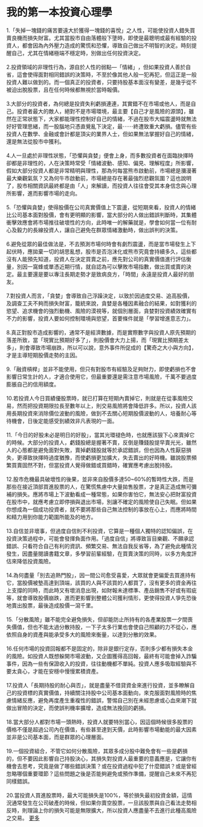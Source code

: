 # 我的第一本投資心理學


<div id="id_590e9fedd5a522146697350" class="text_exposed_root"><span>1.「失掉一塊錢的痛苦要遠大於獲得一塊錢的喜悅」之人</span><wbr><span class="word_break"></span><span>性，可能使投資人錯失買賣良機而損失財富。尤其當股市自</span><wbr><span class="word_break"></span><span>由落體般下墬時，即使是最聰明或最有經驗的投資人，都會</span><wbr><span class="word_break"></span><span>因為內外壓力造成的驚慌和恐懼，導致自己做出不明智的決</span><wbr><span class="word_break"></span><span>定。時刻提醒自己，尤其在情緒極端不穩定時，別做出任何</span><wbr><span class="word_break"></span>投資決定。<br> <br><span> 2.投資領域的非理性行為，源自於人性的弱點—「情緒」</span><wbr><span class="word_break"></span><span>，但如果投資人善於自省，這會使得面對相同錯誤的決策時</span><wbr><span class="word_break"></span><span>，不至於像其他人般一犯再犯，但這正是一般投資人難以做</span><wbr><span class="word_break"></span><span>到的。而一個真正的投資者，只要持股基本面沒有變差，是</span><wbr><span class="word_break"></span>幾乎從不被迫出脫股票，且在任何時候都無視於當時報價。<br> <br><span> 3.大部分的投資者，為何總是投資失利虧損連連，其實錯</span><wbr><span class="word_break"></span><span>不在市場或他人，而是自己。投資者最大的敵人，絕對不是</span><wbr><span class="word_break"></span><span>市場環境，最主要【自己才是風險的源頭】，雖然在正常狀</span><wbr><span class="word_break"></span><span>態下，大家都能理性控制好自己的情緒，不過在股市大幅震</span><wbr><span class="word_break"></span><span>盪時就無法好好管理思緒，而一股腦地只憑直覺亂下決定，</span><wbr><span class="word_break"></span>最<span class="text_exposed_hide">⋯⋯</span><span class="text_exposed_show"><span>終遭致重大虧損。儘管有些投資人在數學、金融或會計都是</span><wbr><span class="word_break"></span><span>頂尖的業界人士，但如果無法掌握好自己的情緒，還是無法</span><wbr><span class="word_break"></span>從股市中獲利。<br> <br><span> 4.人一旦處於非理性狀態，「恐懼與貪婪」便會上身，而</span><wbr><span class="word_break"></span><span>多數投資者在面臨抉擇時卻都是非理性的，人在決策時常受</span><wbr><span class="word_break"></span><span>「情緒波動、感知、偏見、理解程度」所影響，假如大部分</span><wbr><span class="word_break"></span><span>投資人都是非常精明與理性，那為何每當熊市啟動前，市場</span><wbr><span class="word_break"></span><span>總是瀰漫著最大樂觀氣氛？又為何牛市啟動前，市場總是存</span><wbr><span class="word_break"></span><span>在著最強烈悲觀氛圍？這也說明了，股市相關資訊最終都是</span><wbr><span class="word_break"></span><span>由「人」來解讀，而投資人往往會受其本身信念與心理所影</span><wbr><span class="word_break"></span>響，進而影響市場的走向。<br> <br><span> 5.「恐懼與貪婪」使得股價在公司真實價值上下震盪，從</span><wbr><span class="word_break"></span><span>短期來看，投資人的情緒比公司基本面對股價，會有更明顯</span><wbr><span class="word_break"></span><span>的影響，當大部分的人做出錯誤判斷時，其集體衝擊效應會</span><wbr><span class="word_break"></span><span>將市場推往破壞性的方向，此時唯一的解藥就是，學會如何</span><wbr><span class="word_break"></span><span>當一位有耐心及毅力的長線投資人，讓自己避免在群眾情緒</span><wbr><span class="word_break"></span>激動時，做出誤判的決策。<br> <br><span> 6.避免從眾的最佳做法是，不去預測市場何時會有劇烈震</span><wbr><span class="word_break"></span><span>盪，而是當市場發生上下起伏時，應拋棄一切的胡思亂想，</span><wbr><span class="word_break"></span><span>股市是否泡沫化或熊市究竟會持續多久，這些都沒有人能預</span><wbr><span class="word_break"></span><span>先知道，投資人在決定買賣之前，應先對公司的真實價值進</span><wbr><span class="word_break"></span><span>行評估衡量，別因一窩蜂或單憑近期行情，就自認為可以擊</span><wbr><span class="word_break"></span><span>敗市場指數，做出買或賣的決定。最主要還是要以專注長期</span><wbr><span class="word_break"></span>走勢才是致病良方，「時間」永遠是投資人最好的朋友。<br> <br><span> 7.對投資人而言，「貪婪」會導致自己浮躁決定，以致於</span><wbr><span class="word_break"></span><span>因過度交易、追高股價，及調查工夫不夠而損失財富，籠統</span><wbr><span class="word_break"></span><span>來說，貪婪是各種因素融合的結果，如對獲利的慾望、追求</span><wbr><span class="word_break"></span><span>機會的強烈動機、風險的漠視等，就個別層面，貪婪對投資</span><wbr><span class="word_break"></span><span>績效確實有不力的影響，投資人要如何控制環境與慾望，首</span><wbr><span class="word_break"></span>要條件就是「學習增進意志力」。<br> <br><span> 8.真正對股市造成影響的，通常不是經濟數據，而是實際</span><wbr><span class="word_break"></span><span>數字與投資人原先預期的落差所致，當「現實比預期好多了</span><wbr><span class="word_break"></span><span>」，則股價會大力上揚，而「現實比預期差太多」，則會導</span><wbr><span class="word_break"></span><span>致市場崩跌，所以可以說，意外事件所促成的【驚奇之大小</span><wbr><span class="word_break"></span>與方向】，才是主導短期股價走勢的主因。<br> <br><span> 9.「融資槓桿」並非不能使用，但只有對股市有經驗及足</span><wbr><span class="word_break"></span><span>夠財力，即使虧損也不會影響日常生計的人，才適合使用它</span><wbr><span class="word_break"></span><span>，但最重要還是需注意市場風險，千萬不要過度膨脹自己的</span><wbr><span class="word_break"></span>信用額度。<br> <br><span> 10.若投資人今日買績優股票時，就已打算在短期內賣掉</span><wbr><span class="word_break"></span><span>它，則就是在從事風險交易，然而把投資期限拉長至數年以</span><wbr><span class="word_break"></span><span>上，則交易風險將會降低許多。所以，投資人該用長期投資</span><wbr><span class="word_break"></span><span>來消除價位波動的風險，做到不去關心短期股價波動的人，</span><wbr><span class="word_break"></span>培養耐心等待機會，日後定能感受到績效非凡表現的一面。<br> <br><span> 11.「今日的好股未必是明日的好股」，當其光環褪色時</span><wbr><span class="word_break"></span><span>，也就應該狠下心來賣掉它的時候。大部分的投資人，虧錢</span><wbr><span class="word_break"></span><span>股總是握著不賣，反倒是賺錢股提早賣光光，雖然人的心態</span><wbr><span class="word_break"></span><span>都是避免面對失敗，賣掉虧錢股就等於承認錯誤，但也因為</span><wbr><span class="word_break"></span><span>人性厭惡損失，更導致抉擇時過度猶豫，而使虧損更加擴大</span><wbr><span class="word_break"></span><span>，失去賣出的好時機。雖說股票頻繁買賣固然不對，但當投</span><wbr><span class="word_break"></span>資人覺得做錯或買錯時，確實應考慮出脫持股。<br> <br><span> 12.股市危機最具破壞性的後果，並非來自股價多達50</span><wbr><span class="word_break"></span><span>~60%的暫時性大跌，而是那些在接近頂部買進股票的人</span><wbr><span class="word_break"></span><span>，在驚慌焦慮中大量拋售股票，才是真正造成無可彌補的損</span><wbr><span class="word_break"></span><span>失。應將市場上下波動看成一種常態，如果你害怕它，無法</span><wbr><span class="word_break"></span><span>安心把財富投資在股市中，就應考慮立即停損與退出市場，</span><wbr><span class="word_break"></span><span>別讓不確定的風險使自己失眠。但如果你想成為一個成功投</span><wbr><span class="word_break"></span><span>資者，就不要將那些自己無法控制的事放在心上，而應將時</span><wbr><span class="word_break"></span>間和精力用到你能力範圍所能及的地方。<br> <br><span> 13.自信並非壞事，但過度自信則不利投資，它算是一種</span><wbr><span class="word_break"></span><span>個人獨特的認知偏誤，在投資決策過程中，可能會發揮負面</span><wbr><span class="word_break"></span><span>作用。「過度自信」將導致盲目樂觀、不願承認錯誤、只看</span><wbr><span class="word_break"></span><span>符合自己有利的資訊、頻繁交易、無法自我反省等，為了避</span><wbr><span class="word_break"></span><span>免此種情況發生，因盡量閱讀書籍文章，多學習前輩經驗，</span><wbr><span class="word_break"></span>在買賣決策的同時，以多方角度評估來降低投資風險。<br> <br><span> 14.為何盡量「別去追熱門股」，因一間公司愈受喜愛，</span><wbr><span class="word_break"></span><span>大眾就會更偏愛去買進持有它，當股價被墊高達到頂端，該</span><wbr><span class="word_break"></span><span>買的人與不該買的人都買了，沒有更多的資金再往上支撐的</span><wbr><span class="word_break"></span><span>同時，而此時又有壞消息出現，如財報未達標準、產品銷售</span><wbr><span class="word_break"></span><span>不好或有瑕疵等，就會導致股價崩跌，進而更影響到整體公</span><wbr><span class="word_break"></span><span>司獲利情形，更使得投資人爭先恐後地賣出股票，最後造成</span><wbr><span class="word_break"></span>股價一瀉千里。<br> <br><span> 15.「分散風險」雖不能完全避免損失，但卻能防止所持</span><wbr><span class="word_break"></span><span>有的各產業股票一夕間喪失價值，但也不能太過分散持股，</span><wbr><span class="word_break"></span><span>一下子太多行業也會使自己照顧的力不從心，應依照自身的</span><wbr><span class="word_break"></span>資產與能承受多大的風險來衡量，以達到分散的效果。<br> <br><span> 16.任何市場的投資回報都不是固定的，除非是銀行定存</span><wbr><span class="word_break"></span><span>，否則多少都有損失本金的風險。如投資人既想躲開市場波</span><wbr><span class="word_break"></span><span>動，又企圖獲得高回報，最終有可能會掉入詐騙事件，因為</span><wbr><span class="word_break"></span><span>一些有保證收入的投資，往往動機都不單純。投資人應多吸</span><wbr><span class="word_break"></span>取經驗與不要太貪心，才能在安穩中慢慢累積資產。<br> <br><span> 17.投資人「長期持股的耐心與否」，就是盡量不借貸資</span><wbr><span class="word_break"></span><span>金來進行投資，並多瞭解自己的投資標的真實價值，持續關</span><wbr><span class="word_break"></span><span>注持股中公司基本面動向，來克服面對風險時的焦慮情緒反</span><wbr><span class="word_break"></span><span>應，避免再度產生重複性的錯誤，警惕自己別在未經思慮或</span><wbr><span class="word_break"></span><span>心血來潮下就做出冒險的決定，而使誤判機率擴增，造成無</span><wbr><span class="word_break"></span>法挽回的虧損。<br> <br><span> 18.當大部分人都對市場一頭熱時，投資人就要特別當心</span><wbr><span class="word_break"></span><span>，因這個時候很多股票的價格不僅是超過公司內在價值，有</span><wbr><span class="word_break"></span><span>些甚至達到天價，此時影響市場動能的最大因素並非是公司</span><wbr><span class="word_break"></span>基本面，而是群眾的心理層面。<br> <br><span> 19.一個投資組合，不管它如何分散風險，其眾多成分股</span><wbr><span class="word_break"></span><span>中難免會有一些是虧損的，但不要因此影響自己持股決心，</span><wbr><span class="word_break"></span><span>其損失對投資人最重要的意義應是，它讓你有機會去思考，</span><wbr><span class="word_break"></span><span>究竟是做了哪些錯誤決策？或在投資過程中犯了什麼錯誤？</span><wbr><span class="word_break"></span><span>或是曾經忽略哪個重要環節？這些問題之後是否能夠避免或</span><wbr><span class="word_break"></span>預作準備，提醒自己未來不再犯同樣錯誤。<br> <br><span> 20.當投資人買進股票時，最大可能損失是100%，等</span><wbr><span class="word_break"></span><span>於損失最初投資金額，這情況通常發生在公司破產的時候，</span><wbr><span class="word_break"></span><span>但如果你賣空股票，一旦該股票與自己看法走勢相反時，則</span><wbr><span class="word_break"></span><span>理論上你的損失可能是無限擴大，所以投資人應盡量不去進</span><wbr><span class="word_break"></span>行此種高風險之交易。</span><span class="text_exposed_hide"> <span class="text_exposed_link"><a class="see_more_link" data-interaction-root-id="_24_q" onclick="var func = function(e) { e.preventDefault(); }; var parent = Parent.byClass(this, &quot;text_exposed_root&quot;); if (parent &amp;&amp; parent.getAttribute(&quot;id&quot;) == &quot;id_590e9fedd5a522146697350&quot;) { CSS.addClass(parent, &quot;text_exposed&quot;); Arbiter.inform(&quot;reflow&quot;); }; func(event); " href="#" data-ft="{&quot;tn&quot;:&quot;e&quot;}" role="button"><span class="see_more_link_inner">更多</span></a></span></span></div>